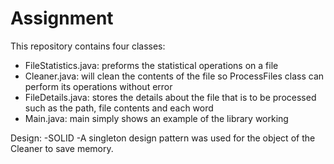 # Assignment
This repository contains four classes: 
  - FileStatistics.java: preforms the statistical operations on a file
  - Cleaner.java: will clean the contents of the file so ProcessFiles class can perform its operations without error
  - FileDetails.java: stores the details about the file that is to be processed such as the path, file contents and each word
  - Main.java: main simply shows an example of the library working

Design:
-SOLID
-A singleton design pattern was used for the object of the Cleaner to save memory.  

  

